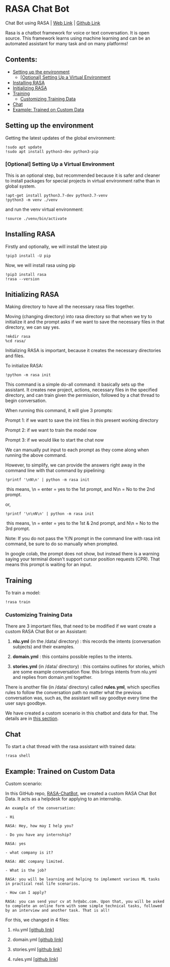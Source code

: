 # RASA Chat Bot

Chat Bot using RASA | [Web Link](https://rasa.com/docs/) |  [Github Link](https://github.com/RasaHQ/rasa) 

Rasa is a chatbot framework for voice or text conversation. It is open source. This framework learns using machine learning and can be an automated assistant for many task and on many platforms!

## Contents:
- [Setting up the environment](#setting-up-the-environment)
  * [[Optional] Setting Up a Virtual Environment](#optional-setting-up-a-virtual-environment)
- [Installing RASA](#installing-rasa)
- [Initializing RASA](#initializing-rasa)
- [Training](#training)
  * [Customizing Training Data](#customizing-training-data)
- [Chat](#chat)
- [Example: Trained on Custom Data](#example-trained-on-custom-data)



## Setting up the environment

Getting the latest updates of the global environment:

```
!sudo apt update
!sudo apt install python3-dev python3-pip
```



### [Optional] Setting Up a Virtual Environment

This is an optional step, but recommended because it is safer and cleaner to install packages for special projects in virtual environment rathe than in global system.

```
!apt-get install python3.7-dev python3.7-venv
!python3 -m venv ./venv
```

and run the venv virtual environment:

```
!source ./venv/bin/activate
```



## Installing RASA

Firstly and optionally, we will install the latest pip

```
!pip3 install -U pip
```

Now, we will install rasa using pip

```
!pip3 install rasa
!rasa --version
```



## Initializing RASA

Making directory to have all the necessary rasa files together. 

Moving (changing directory) into rasa directory so that when we try to initialize it and the prompt asks if we want to save the necessary files in that directory, we can say yes.

```
!mkdir rasa
%cd rasa/
```



Initializing RASA is important, because it creates the necessary directories and files.

To initialize RASA:

```
!python -m rasa init
```



This command is a simple do-all command: it basically sets up the assistant. It creates new project, actions, necessary files in the specified directory, and can train given the permission, followed by a chat thread to begin conversation.

When running this command, it will give 3 prompts:

Prompt 1: if we want to save the init files in this present working directory

Prompt 2: if we want to train the model now

Prompt 3: if we would like to start the chat now



We can manually put input to each prompt as they come along when running the above command.

However, to simplify, we can provide the answers right away in the command line with that command by pipelining:

```
!printf '\nN\n' | python -m rasa init
```

​	this means, \n = enter = yes to the 1st prompt, and N\n = No to the 2nd prompt.

or,

```
!printf '\n\nN\n' | python -m rasa init
```

​	this means, \n = enter = yes to the 1st & 2nd prompt, and N\n = No to the 3rd prompt.





Note: If you do not pass the Y/N prompt in the command line with rasa init command, be sure to do so manually when prompted. 

In google colab, the prompt does not show, but instead there is a warning saying your terminal doesn't support cursor position requests (CPR). That means this prompt is waiting for an input.



## Training

To train a model:

```
!rasa train
```



### Customizing Training Data

There are 3 important files, that need to be modified if we want create a custom RASA Chat Bot or an Assistant:

1. **nlu.yml** (in the /data/ directory) : this records the intents (conversation subjects) and their examples.

2. **domain.yml** : this contains possible replies to the intents.

3. **stories.yml** (in /data/ directory) : this contains outlines for stories, which are some example conversation flow. this brings intents from nlu.yml and replies from domain.yml together.

There is another file (in /data/ directory) called **rules.yml**, which specifies rules to follow the conversation path no matter what the previous conversation was, such as, the assistant will say goodbye every time the user says goodbye. 

We have created a custom scenario in this chatbot and data for that. The details are in [this section](#example-trained-on-custom-data).

## Chat

To start a chat thread with the rasa assistant with trained data:

```
!rasa shell
```



## Example: Trained on Custom Data 

Custom scenario:

In this GitHub repo, [RASA-ChatBot](https://github.com/kobi-2/RASA-ChatBot), we created a custom RASA Chat Bot Data. It acts as a helpdesk for applying to an internship.


```
An example of the conversation:

- Hi 

RASA: Hey, how may I help you?

- Do you have any internship? 

RASA: yes

- what company is it? 

RASA: ABC company limited.

- What is the job?

RASA: you will be learning and helping to implement various ML tasks in practical real life scenarios.

- How can I apply? 

RASA: you can send your cv at hr@abc.com. Upon that, you will be asked to complete an online form with some simple technical tasks, followed by an interview and another task. That is all! 

```

For this, we changed in 4 files: 

1. nlu.yml [[github link](https://github.com/kobi-2/RASA-ChatBot/blob/main/rasa/data/nlu.yml)]

2. domain.yml [[github link](https://github.com/kobi-2/RASA-ChatBot/blob/main/rasa/domain.yml)]

3. stories.yml [[github link](https://github.com/kobi-2/RASA-ChatBot/blob/main/rasa/data/stories.yml)]

4. rules.yml [[github link](https://github.com/kobi-2/RASA-ChatBot/blob/main/rasa/data/rules.yml)]



